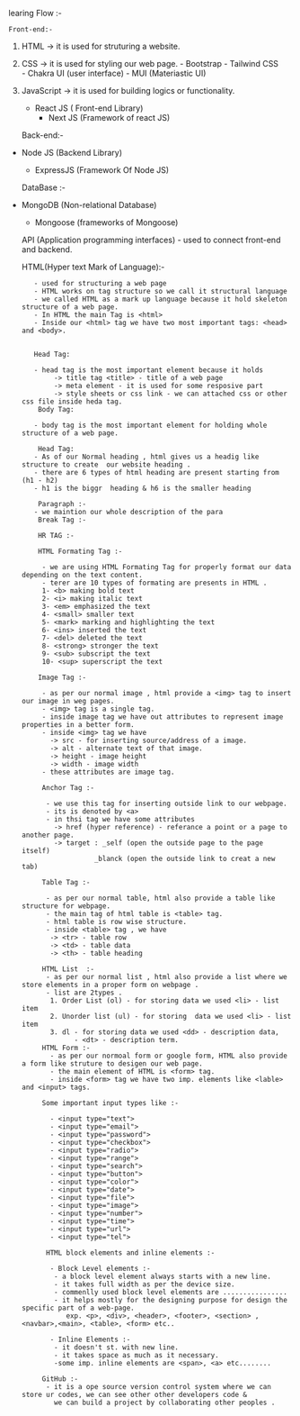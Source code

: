 learing Flow :-

    Front-end:-

1. HTML -> it is used for struturing a website.
2. CSS -> it is used for styling our web page.
       - Bootstrap
       - Tailwind CSS   
       - Chakra UI (user interface)
       - MUI (Materiastic UI)
3. JavaScript -> it is used for building logics or functionality.
    - React JS ( Front-end Library)
       - Next JS (Framework of react JS)       

    Back-end:-

- Node JS (Backend Library)
    - ExpressJS (Framework Of Node JS)


    DataBase :-

- MongoDB (Non-relational Database)
     - Mongoose (frameworks of Mongoose)  


    API (Application programming  interfaces) - used to connect front-end and backend.




    HTML(Hyper text Mark of Language):-
    
         - used for structuring a web page
         - HTML works on tag structure so we call it structural language
         - we called HTML as a mark up language because it hold skeleton structure of a web page.
         - In HTML the main Tag is <html>
         - Inside our <html> tag we have two most important tags: <head> and <body>.


         Head Tag: 

         - head tag is the most important element because it holds
              -> title tag <title> - title of a web page 
              -> meta element - it is used for some resposive part
              -> style sheets or css link - we can attached css or other css file inside heda tag.
          Body Tag: 

         - body tag is the most important element for holding whole structure of a web page.

          Head Tag:
         - As of our Normal heading , html gives us a headig like structure to create  our website heading .
         - there are 6 types of html heading are present starting from (h1 - h2)
         - h1 is the biggr  heading & h6 is the smaller heading 

          Paragraph :-
         - we maintion our whole description of the para
          Break Tag :-

          HR TAG :-

          HTML Formating Tag :-

           - we are using HTML Formating Tag for properly format our data depending on the text content.
           - terer are 10 types of formating are presents in HTML .
           1- <b> making bold text
           2- <i> making italic text
           3- <em> emphasized the text
           4- <small> smaller text
           5- <mark> marking and highlighting the text 
           6- <ins> inserted the text
           7- <del> deleted the text
           8- <strong> stronger the text 
           9- <sub> subscript the text
           10- <sup> superscript the text
          
          Image Tag :-
           
           - as per our normal image , html provide a <img> tag to insert our image in weg pages.
           - <img> tag is a single tag.
           - inside image tag we have out attributes to represent image properties in a better form.
           - inside <img> tag we have 
             -> src - for inserting source/address of a image.
             -> alt - alternate text of that image.
             -> height - image height
             -> width - image width
           - these attributes are image tag.  

           Anchor Tag :-

            - we use this tag for inserting outside link to our webpage.
            - its is denoted by <a>
            - in thsi tag we have some attributes 
              -> href (hyper reference) - referance a point or a page to another page.
              -> target : _self (open the outside page to the page itself)
                        _blanck (open the outside link to creat a new tab)

           Table Tag :-

            - as per our normal table, html also provide a table like structure for webpage.
            - the main tag of html table is <table> tag.
            - html table is row wise structure.
            - inside <table> tag , we have
             -> <tr> - table row
             -> <td> - table data
             -> <th> - table heading 
           
           HTML List  :-
            - as per our normal list , html also provide a list where we store elements in a proper form on webpage .
            - list are 2types .
             1. Order List (ol) - for storing data we used <li> - list item
             2. Unorder list (ul) - for storing  data we used <li> - list item
             3. dl - for storing data we used <dd> - description data, 
                   - <dt> - description term.
           HTML Form :-
             - as per our normoal form or google form, HTML also provide a form like struture to desigen our web page.
             - the main element of HTML is <form> tag.
             - inside <form> tag we have two imp. elements like <lable> and <input> tags. 

           Some important input types like :-

             - <input type="text">
             - <input type="email">
             - <input type="password">
             - <input type="checkbox">
             - <input type="radio">
             - <input type="range">
             - <input type="search">
             - <input type="button">
             - <input type="color">
             - <input type="date">
             - <input type="file">
             - <input type="image">
             - <input type="number">
             - <input type="time">
             - <input type="url">
             - <input type="tel">        

            HTML block elements and inline elements :-

             - Block Level elements :-
              - a block level element always starts with a new line.
              - it takes full width as per the device size.
              - commenlly used block level elements are ................
              - it helps mostly for the designing purpose for design the specific part of a web-page.
                 exp. <p>, <div>, <header>, <footer>, <section> ,<navbar>,<main>, <table>, <form> etc.. 

             - Inline Elements :-
              - it doesn't st. with new line.
              - it takes space as much as it necessary.
              -some imp. inline elements are <span>, <a> etc........
              
           GitHub :-
            - it is a ope source version control system where we can store ur codes, we can see other other developers code & 
              we can build a project by collaborating other peoples .
                      
